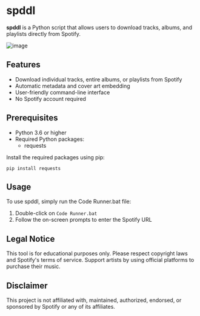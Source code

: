 # spddl

**spddl** is a Python script that allows users to download tracks, albums, and playlists directly from Spotify.

![image](https://github.com/user-attachments/assets/5e23249e-f6bf-48d9-815f-5af8608c5128)

## Features

- Download individual tracks, entire albums, or playlists from Spotify
- Automatic metadata and cover art embedding
- User-friendly command-line interface
- No Spotify account required

## Prerequisites

- Python 3.6 or higher
- Required Python packages:
  - requests

Install the required packages using pip:

```
pip install requests
```

## Usage

To use spddl, simply run the Code Runner.bat file:

1. Double-click on `Code Runner.bat`
2. Follow the on-screen prompts to enter the Spotify URL

## Legal Notice

This tool is for educational purposes only. Please respect copyright laws and Spotify's terms of service. Support artists by using official platforms to purchase their music.

## Disclaimer

This project is not affiliated with, maintained, authorized, endorsed, or sponsored by Spotify or any of its affiliates.
